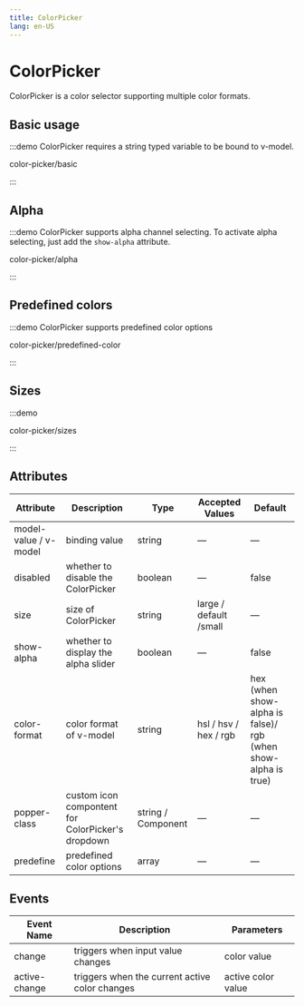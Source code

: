 ```yaml
---
title: ColorPicker
lang: en-US
---
```


# ColorPicker

ColorPicker is a color selector supporting multiple color formats.

## Basic usage

:::demo ColorPicker requires a string typed variable to be bound to v-model.

color-picker/basic

:::

## Alpha

:::demo ColorPicker supports alpha channel selecting. To activate alpha selecting, just add the `show-alpha` attribute.

color-picker/alpha

:::

## Predefined colors

:::demo ColorPicker supports predefined color options

color-picker/predefined-color

:::

## Sizes

:::demo

color-picker/sizes

:::

## Attributes

| Attribute             | Description                                       | Type               | Accepted Values        | Default                                                       |
| --------------------- | ------------------------------------------------- | ------------------ | ---------------------- | ------------------------------------------------------------- |
| model-value / v-model | binding value                                     | string             | —                      | —                                                             |
| disabled              | whether to disable the ColorPicker                | boolean            | —                      | false                                                         |
| size                  | size of ColorPicker                               | string             | large / default /small | —                                                             |
| show-alpha            | whether to display the alpha slider               | boolean            | —                      | false                                                         |
| color-format          | color format of v-model                           | string             | hsl / hsv / hex / rgb  | hex (when show-alpha is false)/ rgb (when show-alpha is true) |
| popper-class          | custom icon compontent for ColorPicker's dropdown | string / Component | —                      | —                                                             |
| predefine             | predefined color options                          | array              | —                      | —                                                             |

## Events

| Event Name    | Description                                    | Parameters         |
| ------------- | ---------------------------------------------- | ------------------ |
| change        | triggers when input value changes              | color value        |
| active-change | triggers when the current active color changes | active color value |
